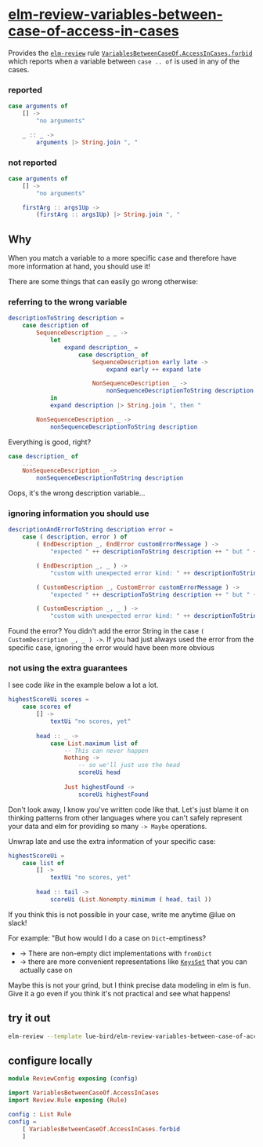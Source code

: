 # [elm-review-variables-between-case-of-access-in-cases](https://package.elm-lang.org/packages/lue-bird/elm-review-variables-between-case-of-access-in-cases/1.0.1/)

Provides the [`elm-review`](https://package.elm-lang.org/packages/jfmengels/elm-review/latest/) rule [`VariablesBetweenCaseOf.AccessInCases.forbid`](https://package.elm-lang.org/packages/lue-bird/elm-review-variables-between-case-of-access-in-cases/1.0.1/VariablesBetweenCaseOf-AccessInCases/#forbid)
which reports when a variable between `case .. of` is used in any of the cases.

### reported

```elm
case arguments of
    [] ->
        "no arguments"

    _ :: _ ->
        arguments |> String.join ", "
```

### not reported

```elm
case arguments of
    [] ->
        "no arguments"

    firstArg :: args1Up ->
        (firstArg :: args1Up) |> String.join ", "
```

## Why

When you match a variable to a more specific case
and therefore have more information at hand,
you should use it!

There are some things that can easily go wrong otherwise:

### referring to the wrong variable

```elm
descriptionToString description =
    case description of
        SequenceDescription _ _ ->
            let
                expand description_ =
                    case description_ of
                        SequenceDescription early late ->
                            expand early ++ expand late

                        NonSequenceDescription _ ->
                            nonSequenceDescriptionToString description
            in
            expand description |> String.join ", then "

        NonSequenceDescription _ ->
            nonSequenceDescriptionToString description
```

Everything is good, right?

```elm
case description_ of
    ...
    NonSequenceDescription _ ->
        nonSequenceDescriptionToString description
```

Oops, it's the wrong description variable...


### ignoring information you should use

```elm
descriptionAndErrorToString description error =
    case ( description, error ) of
        ( EndDescription _, EndError customErrorMessage ) ->
            "expected " ++ descriptionToString description ++ " but " ++ customErrorMessage

        ( EndDescription _, _ ) ->
            "custom with unexpected error kind: " ++ descriptionToString description ++ " but " ++ errorToString error

        ( CustomDescription _, CustomError customErrorMessage ) ->
            "expected " ++ descriptionToString description ++ " but " ++ customErrorMessage

        ( CustomDescription _, _ ) ->
            "custom with unexpected error kind: " ++ descriptionToString description
```

Found the error? You didn't add the error String in the case `( CustomDescription _, _ ) ->`.
If you had just always used the error from the specific case, ignoring the error would have been more obvious

### not using the extra guarantees

I see code _like_ in the example below a lot a lot.
```elm
highestScoreUi scores =
    case scores of
        [] ->
            textUi "no scores, yet"
        
        head :: _ ->
            case List.maximum list of
                -- This can never happen
                Nothing ->
                    -- so we'll just use the head
                    scoreUi head
                
                Just highestFound ->
                    scoreUi highestFound
```
Don't look away, I know you've written code like that.
Let's just blame it on thinking patterns from other languages where you can't safely represent your data
and elm for providing so many `-> Maybe` operations.

Unwrap late and use the extra information of your specific case:
```elm
highestScoreUi =
    case list of
        [] ->
            textUi "no scores, yet"
        
        head :: tail ->
            scoreUi (List.Nonempty.minimum ( head, tail ))
```
If you think this is not possible in your case, write me anytime @lue on slack!

For example: "But how would I do a case on `Dict`-emptiness?
  - → There are non-empty dict implementations with `fromDict`
  - → there are more convenient representations like [`KeysSet`](https://dark.elm.dmy.fr/packages/lue-bird/elm-keysset/latest/) that you can actually case on

Maybe this is not your grind, but I think precise data modeling in elm is fun.
Give it a go even if you think it's not practical and see what happens!

## try it out

```bash
elm-review --template lue-bird/elm-review-variables-between-case-of-access-in-cases/example
```

## configure locally

```elm
module ReviewConfig exposing (config)

import VariablesBetweenCaseOf.AccessInCases
import Review.Rule exposing (Rule)

config : List Rule
config =
    [ VariablesBetweenCaseOf.AccessInCases.forbid
    ]
```
